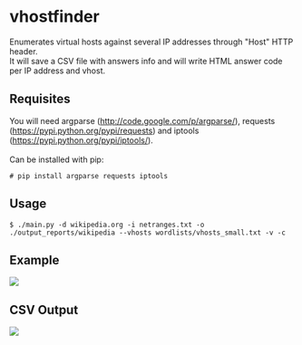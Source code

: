 vhostfinder
===========

Enumerates virtual hosts against several IP addresses through "Host" HTTP header. <br>
It will save a CSV file with answers info and will write HTML answer code per IP address and vhost.

Requisites
-----
You will need argparse (<http://code.google.com/p/argparse/>), requests (https://pypi.python.org/pypi/requests) and iptools (https://pypi.python.org/pypi/iptools/).
<br><br>Can be installed with pip:
```
# pip install argparse requests iptools
```

Usage
-----
```
$ ./main.py -d wikipedia.org -i netranges.txt -o ./output_reports/wikipedia --vhosts wordlists/vhosts_small.txt -v -c
```

Example
-----
![](http://img839.imageshack.us/img839/9996/vhostfinder.png)

CSV Output
-----
![](http://img59.imageshack.us/img59/3371/vhostfindercsvp.png)

